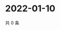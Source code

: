 # 2022-01-10

共 0 条

<!-- BEGIN WEIBO -->
<!-- 最后更新时间 Mon Jan 10 2022 15:15:12 GMT+0800 (China Standard Time) -->

<!-- END WEIBO -->
